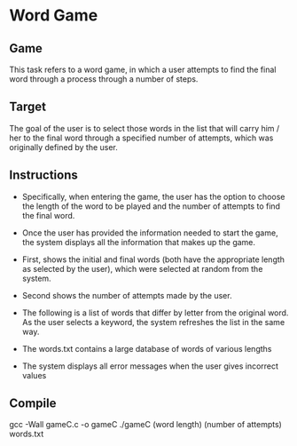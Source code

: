 # Word Game

## Game
This task refers to a word game, in which a user attempts to find the final word through a process through a number of steps.

## Target
The goal of the user is to select those words in the list that will carry him / her to the final word through a specified number of attempts, which was originally defined by the user.

## Instructions

- Specifically, when entering the game, the user has the option to choose the length of the word to be played and the number of attempts to find the final word.

- Once the user has provided the information needed to start the game, the system displays all the information that makes up the game.

- First, shows the initial and final words (both have the appropriate length as selected by the user), which were selected at random from the system.

- Second shows the number of attempts made by the user.

- The following is a list of words that differ by letter from the original word. As the user selects a keyword, the system refreshes the list in the same way.

- The words.txt contains a large database of words of various lengths

- The system displays all error messages when the user gives incorrect values

## Compile

gcc -Wall gameC.c -o gameC
./gameC (word length) (number of attempts) words.txt

